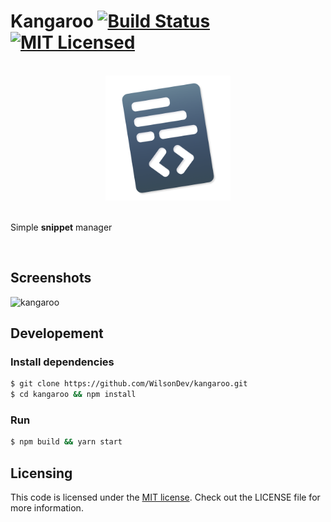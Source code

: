 # Kangaroo [![Build Status](https://api.travis-ci.com/WilsonDev/kangaroo.svg?branch=master)](https://travis-ci.com/WilsonDev/kangaroo) [![MIT Licensed](https://img.shields.io/badge/License-MIT-blue.svg?style=flat)](https://opensource.org/licenses/MIT)

<div align="center">
<br>
<img src="./public/logo.png" alt="logo" width="200">
<br>
<br>
</div>

Simple **snippet** manager

<br>

## Screenshots

![kangaroo](https://user-images.githubusercontent.com/5923943/79024494-62fe8100-7b83-11ea-9402-27a02005d211.png)

## Developement

### Install dependencies
```bash
$ git clone https://github.com/WilsonDev/kangaroo.git
$ cd kangaroo && npm install
```

### Run
```bash
$ npm build && yarn start
```

## Licensing

This code is licensed under the [MIT license](LICENSE.md). Check out the LICENSE file for more information.
